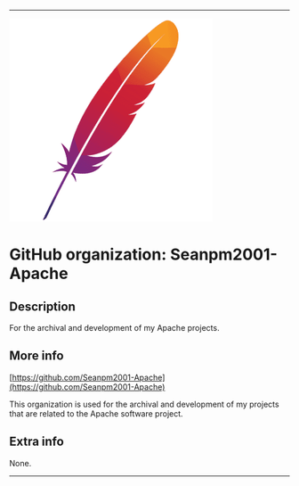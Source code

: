
***

![ApacheFeather.png failed to load. The file may be missing or corrupt. Check the file path for errors first.](/AdditionalInfo/2/Seanpm2001-Apache/ApacheFeather.png)

# GitHub organization: Seanpm2001-Apache

## Description

For the archival and development of my Apache projects.

## More info

[https://github.com/Seanpm2001-Apache](https://github.com/Seanpm2001-Apache)

This organization is used for the archival and development of my projects that are related to the Apache software project.

## Extra info

None.

***
